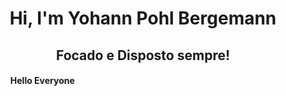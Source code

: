 # <h1 align="center"> Hi, I'm Yohann Pohl Bergemann 

<h2 align="center"> Focado e Disposto sempre! 

#### &nbsp;&nbsp;&nbsp;&nbsp;&nbsp;&nbsp;&nbsp;&nbsp;&nbsp;&nbsp;&nbsp; Hello Everyone
